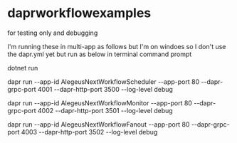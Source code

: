 # daprworkflowexamples
for testing only and debugging

I'm running these in multi-app as follows but I'm on windoes so I don't use the dapr.yml yet but run as below in terminal command prompt

dotnet run


dapr run --app-id AlegeusNextWorkflowScheduler --app-port 80 --dapr-grpc-port 4001 --dapr-http-port 3500 --log-level debug

dapr run --app-id AlegeusNextWorkflowMonitor --app-port 80 --dapr-grpc-port 4002 --dapr-http-port 3501 --log-level debug

dapr run --app-id AlegeusNextWorkflowFanout --app-port 80 --dapr-grpc-port 4003 --dapr-http-port 3502 --log-level debug

